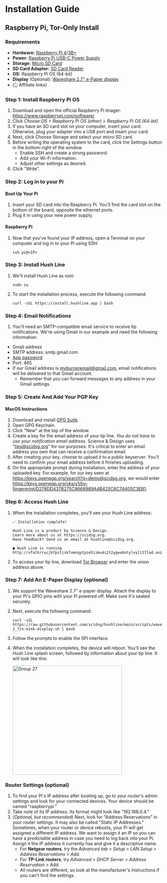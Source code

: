# Installation Guide

## Raspberry Pi, Tor-Only Install

### Requirements
- **Hardware:** [Raspberry Pi 4](https://www.amazon.com/Raspberry-Model-2019-Quad-Bluetooth/dp/B07TC2BK1X/?&_encoding=UTF8&tag=scidsg-20&linkCode=ur2&linkId=ee402e41cd98b8767ed54b1531ed1666&camp=1789&creative=9325)/[3B+](https://www.amazon.com/ELEMENT-Element14-Raspberry-Pi-Motherboard/dp/B07P4LSDYV/?&_encoding=UTF8&tag=scidsg-20&linkCode=ur2&linkId=d76c1db453c42244fe465c9c56601303&camp=1789&creative=9325)
- **Power:** [Raspberry Pi USB-C Power Supply](https://www.amazon.com/Raspberry-Pi-USB-C-Power-Supply?&_encoding=UTF8&tag=scidsg-20&linkCode=ur2&linkId=1b23995f6048ad84182dca1f160656e9&camp=1789&creative=9325)
- **Storage:** [Micro SD Card](https://www.amazon.com/SanDisk-128GB-MicroSDXC-Memory-Adapter/?&_encoding=UTF8&tag=scidsg-20&linkCode=ur2&linkId=fd8f40cfc6e84e328e3246af7159eb40&camp=1789&creative=9325)
- **SD Card Adapter:** [SD Card Reader](https://www.amazon.com/SanDisk-MobileMate-microSD-Card-Reader?&_encoding=UTF8&tag=scidsg-20&linkCode=ur2&linkId=40c1d3e78e132a951b46e61aab13e4e7&camp=1789&creative=9325) 
- **OS:** Raspberry Pi OS (64-bit)
- **Display** (Optional): [Waveshare 2.7" e-Paper display](https://www.amazon.com/2-7inch-HAT-Resolution-Electronic-Communicating/dp/B075FQKSZ9/?&_encoding=UTF8&tag=scidsg-20&linkCode=ur2&linkId=6963f1303b9d2b8ade8f92f37f2fda26&camp=1789&creative=9325)
- (👆 Affiliate links)

### Step 1: Install Raspberry Pi OS
1. Download and open the official Raspberry Pi Imager: https://www.raspberrypi.com/software/
2. Click _Choose OS > Raspberry Pi OS (other) > Raspberry Pi OS (64-bit)_.
3. If you have an SD card slot on your computer, insert your card. Otherwise, plug your adapter into a USB port and insert your card. 
4. Next, click Choose Storage and select your micro SD card.
5. Before writing the operating system to the card, click the Settings button in the bottom-right of the window.
   - Enable SSH and create a strong password.
   - Add your Wi-Fi information.
   - Adjust other settings as desired.
6. Click "Write".

### Step 2: Log in to your Pi

#### Boot Up Your Pi
1. Insert your SD card into the Raspberry Pi. You'll find the card slot on the bottom of the board, opposite the ethernet ports.
2. Plug it in using your new power supply.

#### Raspberry Pi   
1. Now that you've found your IP address, open a Terminal on your computer and log in to your Pi using SSH:
   
   ```
   ssh pi@<IP>
   ```

### Step 3: Install Hush Line

1. We'll install Hush Line as root:
   
   ```
   sudo su
   ```

2. To start the installation process, execute the following command:

   ```
   curl -sSL https://install.hushline.app | bash
   ```

### Step 4: Email Notifications

1. You'll need an SMTP-compatible email service to receive tip notifications. We're using Gmail in our example and need the following information:
- Gmail address
- SMTP address: smtp.gmail.com
- [App password](https://support.google.com/accounts/answer/185833?hl=en)
- Port: 465
- If our Gmail address is myburneremail@gmail.com, email notifications will be delivered to that Gmail account.
  - Remember that you can forward messages to any address in your Gmail settings.

### Step 5: Create And Add Your PGP Key

#### MacOS Instructions

1. Download and install [GPG Suite](https://gpgtools.org/).
2. Open GPG Keychain.
3. Click "New" at the top of the window.
4. Create a key for the email address of your tip line. _You do not have to use your notification email address_. Science & Design uses "tips@scidsg.org" for our purposes. It's critical to enter an email address you own that can receive a confirmation email.
5. After creating your key, choose to upload it to a public keyserver. You'll need to confirm your email address before it finishes uploading. 
6. On the appropriate prompt during installation, enter the address of your uploaded key. For example, for our key seen at https://keys.openpgp.org/search?q=demo@scidsg.org, we would enter https://keys.openpgp.org/vks/v1/by-fingerprint/D278DD437B275C8668989A4B425C6C74405C3EB1. 

### Step 6: Access Hush Line

1. When the installation completes, you'll see your Hush Line address:
   
   ```
   ✅ Installation complete!
                                               
   Hush Line is a product by Science & Design. 
   Learn more about us at https://scidsg.org.
   Have feedback? Send us an email at hushline@scidsg.org.

   ● Hush Line is running
   http://vfalkrrucjb7pztjskfumnqytpze5iimu4i2t2ygwv6ntylvylt2flad.onion
   ```
3. To access your tip line, download [Tor Browser](https://torproject.org/download) and enter the onion address above.

### Step 7: Add An E-Paper Display (optional)

1. We support the Waveshare 2.7" e-paper display. Attach the display to your Pi's GPIO pins with your Pi powered off. Make sure it's seated securely.
2. Next, execute the following command:
   
   ```
   curl -sSL https://raw.githubusercontent.com/scidsg/hushline/main/scripts/waveshare-2_7in-eink-display.sh | bash
   ```
4. Follow the prompts to enable the SPI interface.
5. When the installation completes, the device will reboot. You'll see the Hush Line splash screen, followed by information about your tip line. It will look like this:
   
   <img width="350" alt="Group 27" src="https://github.com/scidsg/hushline/assets/28545431/8fd840d2-c2b9-4ba3-b0f8-bbe105c1baa2">

### Router Settings (optional)

1. To find your Pi's IP address after booting up, go to your router's admin settings and look for your connected devices. Your device should be named "raspberrypi."
2. Take note of its IP address. Its format might look like "192.168.0.4."
3. (_Optional, but recommended_) Next, look for "Address Reservations" in your router settings. It may also be called "Static IP Addresses." Sometimes, when your router or device reboots, your Pi will get assigned a different IP address. We want to assign it an IP so you can have a predictable address in case you need to log back into your Pi. Assign it the IP address it currently has and give it a descriptive name.
   - For **Netgear routers**, try the _Advanced tab > Setup > LAN Setup > Address Reservations > Add_.
   - For **TP-Link routers**, try _Advanced > DHCP Server > Address Reservation > Add_.
   - All routers are different, so look at the manufacturer's instructions if you can't find the settings.
